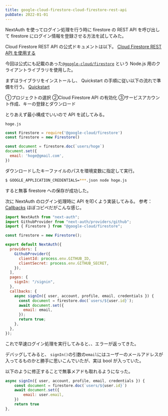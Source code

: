```yaml
---
title: google-cloud-firestore-cloud-firestore-rest-api
pubDate: 2022-01-01
---
```


NextAuth を使ってログイン処理を行う時に firestore の REST API を呼び出して firestore にログイン情報を登録させる方法を試してみた。

Cloud Firestore REST API の公式ドキュメントは以下。
[Cloud Firestore REST API を使用する](https://firebase.google.com/docs/firestore/use-rest-api?hl=ja)

今回は公式にも記載のあった[`@google-cloud/firestore`](https://www.npmjs.com/package/@google-cloud/firestore) という Node.js 用のクライアントライブラリを使用した。

まずはライブラリをインストールし、 Quickstart の手順に従い以下の流れで準備を行う。
[Quickstart](https://www.npmjs.com/package/@google-cloud/firestore#quickstart)

①プロジェクトの選択
②Cloud Firestore API の有効化
③サービスアカウント作成、キーの登録とダウンロード

とりあえず最小構成でいいので API を試してみる。

`hoge.js`

```js
const Firestore = require('@google-cloud/firestore')
const firestore = new Firestore()

const document = firestore.doc(`users/hoge`)
document.set({
  email: 'hoge@gmail.com',
})
```

ダウンロードしたキーファイルのパスを環境変数に指定して実行。

```sh
$ GOOGLE_APPLICATION_CREDENTIALS=***.json node hoge.js
```

すると無事 firestore への保存が成功した。

次に NextAuth のログイン処理時に API を叩くよう実装してみる。
参考：[Callbacks](https://next-auth.js.org/configuration/callbacks)
ほぼコピペだがこんな感じ。

```js
import NextAuth from "next-auth";
import GithubProvider from "next-auth/providers/github";
import { Firestore } from "@google-cloud/firestore";

const firestore = new Firestore();

export default NextAuth({
  providers: [
    GithubProvider({
      clientId: process.env.GITHUB_ID,
      clientSecret: process.env.GITHUB_SECRET,
    }),
  ],
  pages: {
    signIn: "/signin",
  },
  callbacks: {
    async signIn({ user, account, profile, email, credentials }) {
      const document = firestore.doc(`users/${user.id}`);
      await document.set({
        email: email,
      });
      return true;
    },
  },
});
```

これで早速ログイン処理を実行してみると、、エラーが返ってきた。

デバッグしてみると、 `signIn()`の引数の`email`にはユーザーのメールアドレスが入ってるものかと勝手に思いこんでいたが、実は bool が入っていた。

以下のように修正することで無事メアドも取れるようになった。

```js
async signIn({ user, account, profile, email, credentials }) {
    const document = firestore.doc(`users/${user.id}`)
    await document.set({
        email: user.email,
    })
    return true
},
```
